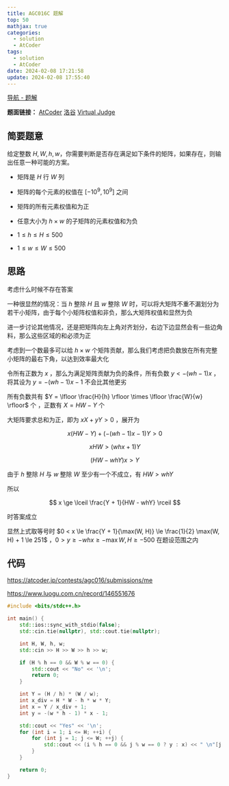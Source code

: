 ```yaml
---
title: AGC016C 题解
top: 50
mathjax: true
categories:
  - solution
  - AtCoder
tags:
  - solution
  - AtCoder
date: 2024-02-08 17:21:58
update: 2024-02-08 17:55:40
---
```


[导航 - 题解](/guide-solution/)

**题面链接：** [AtCoder](https://atcoder.jp/contests/agc016/tasks/agc016_c) [洛谷](https://www.luogu.com.cn/problem/AT_agc016_c) [Virtual Judge](https://vjudge.net/problem/Atcoder-agc016_c)

## 简要题意

给定整数 $H,W,h,w$，你需要判断是否存在满足如下条件的矩阵，如果存在，则输出任意一种可能的方案。
- 矩阵是 $H$ 行 $W$ 列
- 矩阵的每个元素的权值在 $[-10^9,10^9]$ 之间
- 矩阵的所有元素权值和为正
- 任意大小为 $h \times w$ 的子矩阵的元素权值和为负

- $1 \le h \le H \le 500$
- $1 \le w \le W \le 500$

## 思路

考虑什么时候不存在答案

一种很显然的情况：当 $h$ 整除 $H$ 且 $w$ 整除 $W$ 时，可以将大矩阵不重不漏划分为若干小矩阵，由于每个小矩阵权值和非负，那么大矩阵权值和显然为负

进一步讨论其他情况，还是把矩阵向左上角对齐划分，右边下边显然会有一些边角料，那么这些区域的和必须为正

考虑到一个数最多可以给 $h \times w$ 个矩阵贡献，那么我们考虑把负数放在所有完整小矩阵的最右下角，以达到效率最大化

令所有正数为 $x$ ，那么为满足矩阵贡献为负的条件，所有负数 $y < -(wh - 1)x$ ，将其设为 $y = -(wh - 1)x - 1$ 不会比其他更劣

所有负数共有 $Y = \lfloor \frac{H}{h} \rfloor \times \lfloor \frac{W}{w} \rfloor$ 个 ，正数有 $X = HW - Y$ 个

大矩阵要求总和为正，即为 $xX + yY > 0$ ，展开为

$$
x(HW - Y) + (-(wh - 1)x - 1)Y > 0
$$

$$
xHW > (whx + 1) Y
$$

$$
(HW - whY)x > Y
$$

由于 $h$ 整除 $H$ 与 $w$ 整除 $W$ 至少有一个不成立，有 $HW > whY$

所以

$$
x \ge \lceil \frac{Y + 1}{HW - whY} \rceil
$$

时答案成立

显然上式取等号时 $0 < x \le \frac{Y + 1}{\max(W, H)} \le \frac{1}{2} \max(W, H) + 1 \le 251$ ，$0 > y \ge -whx \ge -\max{W, H} \ge -500$ 在题设范围之内

## 代码

<https://atcoder.jp/contests/agc016/submissions/me>

<https://www.luogu.com.cn/record/146551676>

```cpp
#include <bits/stdc++.h>

int main() {
    std::ios::sync_with_stdio(false);
    std::cin.tie(nullptr), std::cout.tie(nullptr);

    int H, W, h, w;
    std::cin >> H >> W >> h >> w;

    if (H % h == 0 && W % w == 0) {
        std::cout << "No" << '\n';
        return 0;
    }

    int Y = (H / h) * (W / w);
    int x_div = H * W - h * w * Y;
    int x = Y / x_div + 1;
    int y = -(w * h - 1) * x - 1;

    std::cout << "Yes" << '\n';
    for (int i = 1; i <= H; ++i) {
        for (int j = 1; j <= W; ++j) {
            std::cout << (i % h == 0 && j % w == 0 ? y : x) << " \n"[j == W];
        }
    }

    return 0;
}

```
